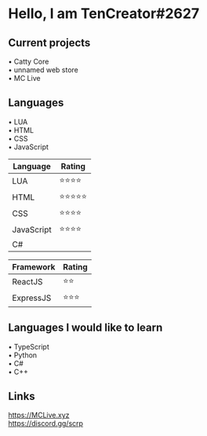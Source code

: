 # Hello, I am TenCreator#2627

## Current projects
• Catty Core <br/>
• unnamed web store <br/>
• MC Live <br/>

## Languages
• LUA <br/>
• HTML <br/>
• CSS <br/>
• JavaScript <br/>

|Language|Rating|
|--------|------|
|LUA|⭐️⭐️⭐️⭐️|
|HTML|⭐️⭐️⭐️⭐️⭐️|
|CSS|⭐️⭐️⭐️⭐️|
|JavaScript|⭐️⭐️⭐️⭐️|
|C#||

|Framework|Rating|
|--------|------|
|ReactJS|⭐️⭐️|
|ExpressJS|⭐️⭐️⭐️|

## Languages I would like to learn
• TypeScript <br/>
• Python <br/>
• C# <br/>
• C++

## Links
https://MCLive.xyz <br/>
https://discord.gg/scrp 
